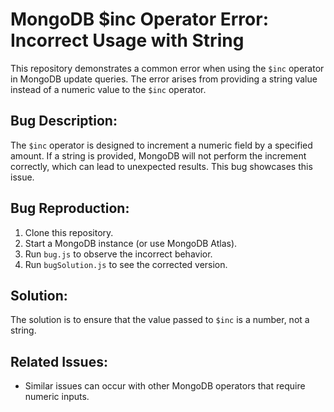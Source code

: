 # MongoDB $inc Operator Error: Incorrect Usage with String

This repository demonstrates a common error when using the `$inc` operator in MongoDB update queries.  The error arises from providing a string value instead of a numeric value to the `$inc` operator.

## Bug Description:
The `$inc` operator is designed to increment a numeric field by a specified amount.  If a string is provided, MongoDB will not perform the increment correctly, which can lead to unexpected results. This bug showcases this issue. 

## Bug Reproduction:
1. Clone this repository.
2. Start a MongoDB instance (or use MongoDB Atlas).
3. Run `bug.js` to observe the incorrect behavior. 
4. Run `bugSolution.js` to see the corrected version. 

## Solution:
The solution is to ensure that the value passed to `$inc` is a number, not a string. 

## Related Issues:
* Similar issues can occur with other MongoDB operators that require numeric inputs.